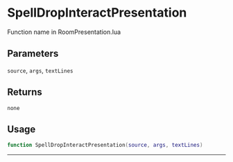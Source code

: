 # SpellDropInteractPresentation
Function name in RoomPresentation.lua
## Parameters
`source`, `args`, `textLines`
## Returns
`none`
## Usage
```lua
function SpellDropInteractPresentation(source, args, textLines)
```
---
